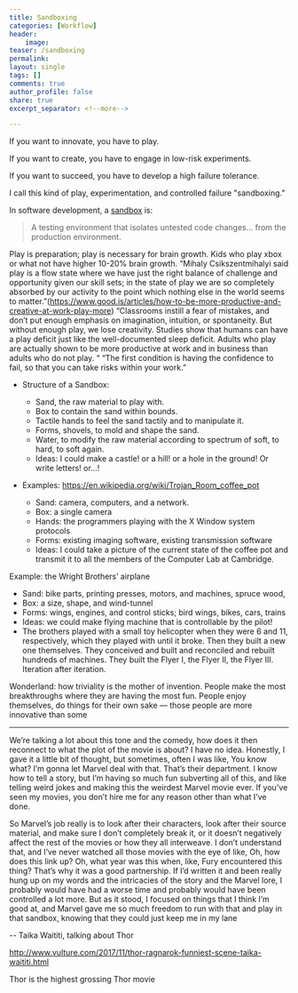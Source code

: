 ```yaml
---
title: Sandboxing
categories: [Workflow]
header:
    image: 
teaser: /sandboxing
permalink: 
layout: single
tags: []
comments: true
author_profile: false
share: true
excerpt_separator: <!--more-->

---
```


If you want to innovate, you have to play. 

If you want to create, you have to engage in low-risk experiments. 

If you want to succeed, you have to develop a high failure tolerance. 

I call this kind of play, experimentation, and controlled failure "sandboxing."

In software development, a [sandbox](https://en.wikipedia.org/wiki/Sandbox_(software_development)) is:

>A testing environment that isolates untested code changes... from the production environment. 



Play is preparation; play is necessary for brain growth. Kids who play xbox or what not have higher 10-20% brain growth. “Mihaly Csikszentmihalyi said play is a flow state where we have just the right balance of challenge and opportunity given our skill sets; in the state of play we are so completely absorbed by our activity to the point which nothing else in the world seems to matter.”(https://www.good.is/articles/how-to-be-more-productive-and-creative-at-work-play-more) “Classrooms instill a fear of mistakes, and don’t put enough emphasis on imagination, intuition, or spontaneity. But without enough play, we lose creativity. Studies show that humans can have a play deficit just like the well-documented sleep deficit. Adults who play are actually shown to be more productive at work and in business than adults who do not play. “ “The first condition is having the confidence to fail, so that you can take risks within your work.”

- Structure of a Sandbox: 
    - Sand, the raw material to play with.
    - Box to contain the sand within bounds.
    - Tactile hands to feel the sand tactily and to manipulate it. 
    - Forms, shovels, to mold and shape the sand.
    - Water, to modify the raw material according to spectrum of soft, to hard, to soft again. 
    - Ideas: I could make a castle! or a hill! or a hole in the ground! Or write letters! or…!

- Examples: https://en.wikipedia.org/wiki/Trojan_Room_coffee_pot
    - Sand: camera, computers, and a network.
    - Box: a single camera
    - Hands: the programmers playing with the X Window system protocols
    - Forms: existing imaging software, existing transmission software
    - Ideas: I could take a picture of the current state of the coffee pot and transmit it to all the members of the Computer Lab at Cambridge. 

Example: the Wright Brothers’ airplane
- Sand: bike parts, printing presses, motors, and machines, spruce wood, 
- Box: a size, shape, and wind-tunnel
- Forms: wings, engines, and control sticks; bird wings, bikes, cars, trains
- Ideas: we could make flying machine that is controllable by the pilot!
- The brothers played with a small toy helicopter when they were 6 and 11, respectively, which they played with until it broke. Then they built a new one themselves. They conceived and built and reconciled and rebuilt hundreds of machines. They built the Flyer I, the Flyer II, the Flyer III. Iteration after iteration. 


Wonderland: how triviality is the mother of invention. People make the most breakthroughs where they are having the most fun. People enjoy themselves, do things for their own sake — those people are more innovative than some




----

We’re talking a lot about this tone and the comedy, how does it then reconnect to what the plot of the movie is about?
I have no idea. Honestly, I gave it a little bit of thought, but sometimes, often I was like, You know what? I’m gonna let Marvel deal with that. That’s their department. I know how to tell a story, but I’m having so much fun subverting all of this, and like telling weird jokes and making this the weirdest Marvel movie ever. If you’ve seen my movies, you don’t hire me for any reason other than what I’ve done.

So Marvel’s job really is to look after their characters, look after their source material, and make sure I don’t completely break it, or it doesn’t negatively affect the rest of the movies or how they all interweave. I don’t understand that, and I’ve never watched all those movies with the eye of like, Oh, how does this link up? Oh, what year was this when, like, Fury encountered this thing? That’s why it was a good partnership. If I’d written it and been really hung up on my words and the intricacies of the story and the Marvel lore, I probably would have had a worse time and probably would have been controlled a lot more. But as it stood, I focused on things that I think I’m good at, and Marvel gave me so much freedom to run with that and play in that sandbox, knowing that they could just keep me in my lane

-- Taika Waititi, talking about Thor

http://www.vulture.com/2017/11/thor-ragnarok-funniest-scene-taika-waititi.html

Thor is the highest grossing Thor movie